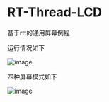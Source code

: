 # RT-Thread-LCD
基于rtt的通用屏幕例程

运行情况如下

![image](https://user-images.githubusercontent.com/78582677/207585397-286a5e3d-dc2b-48b7-bcb8-5f3c3de42526.png)

四种屏幕模式如下


![image](https://user-images.githubusercontent.com/78582677/207585428-dda3f621-2662-49fa-99f5-c4ba902457e8.png)
